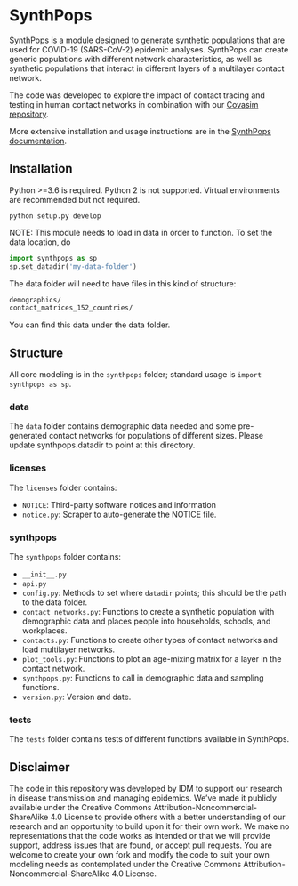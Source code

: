 # SynthPops

SynthPops is a module designed to generate synthetic populations that are used for COVID-19 (SARS-CoV-2) epidemic analyses. SynthPops can create generic populations with different network characteristics, as well as synthetic populations that interact in different layers of a multilayer contact network.

The code was developed to explore the impact of contact tracing and testing in human contact networks in combination with our [Covasim repository](https://github.com/InstituteforDiseaseModeling/covasim).

More extensive installation and usage instructions are in the [SynthPops documentation](https://institutefordiseasemodeling.github.io/synthpops/).

## Installation

Python >=3.6 is required. Python 2 is not supported. Virtual environments are recommended but not required.

`python setup.py develop`

NOTE: This module needs to load in data in order to function. To set the data location, do

```python
import synthpops as sp
sp.set_datadir('my-data-folder')
```
The data folder will need to have files in this kind of structure:

```bash
demographics/
contact_matrices_152_countries/
```
You can find this data under the data folder.

## Structure

All core modeling is in the `synthpops` folder; standard usage is `import synthpops as sp`.

### data

The `data` folder contains demographic data needed and some pre-generated contact networks for populations of different sizes. Please update synthpops.datadir to point at this directory.

### licenses

The `licenses` folder contains:
* `NOTICE`: Third-party software notices and information
* `notice.py`: Scraper to auto-generate the NOTICE file.

### synthpops

The `synthpops` folder contains:

* `__init__.py`
* `api.py`
* `config.py`: Methods to set where `datadir` points; this should be the path to the data folder.
* `contact_networks.py`: Functions to create a synthetic population with demographic data and places people into households, schools, and workplaces.
* `contacts.py`: Functions to create other types of contact networks and load multilayer networks.
* `plot_tools.py`: Functions to plot an age-mixing matrix for a layer in the contact network.
* `synthpops.py`: Functions to call in demographic data and sampling functions.
* `version.py`: Version and date.

### tests

The `tests` folder contains tests of different functions available in SynthPops.

## Disclaimer

The code in this repository was developed by IDM to support our research in disease transmission and managing epidemics. We’ve made it publicly available under the Creative Commons Attribution-Noncommercial-ShareAlike 4.0 License to provide others with a better understanding of our research and an opportunity to build upon it for their own work. We make no representations that the code works as intended or that we will provide support, address issues that are found, or accept pull requests. You are welcome to create your own fork and modify the code to suit your own modeling needs as contemplated under the Creative Commons Attribution-Noncommercial-ShareAlike 4.0 License.


